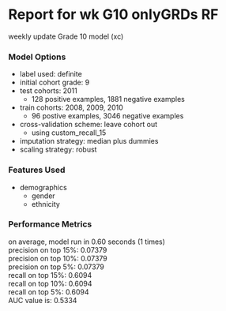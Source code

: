 # Report for wk G10 onlyGRDs RF
weekly update Grade 10 model (xc)

### Model Options
* label used: definite
* initial cohort grade: 9
* test cohorts: 2011
	 * 128 positive examples, 1881 negative examples
* train cohorts: 2008, 2009, 2010
	 * 96 postive examples, 3046 negative examples
* cross-validation scheme: leave cohort out
	 * using custom_recall_15
* imputation strategy: median plus dummies
* scaling strategy: robust

### Features Used
* demographics
	 * gender
	 * ethnicity

### Performance Metrics
on average, model run in 0.60 seconds (1 times) <br/>precision on top 15%: 0.07379 <br/>precision on top 10%: 0.07379 <br/>precision on top 5%: 0.07379 <br/>recall on top 15%: 0.6094 <br/>recall on top 10%: 0.6094 <br/>recall on top 5%: 0.6094 <br/>AUC value is: 0.5334 <br/>